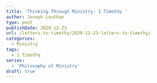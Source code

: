 ```yaml
---
title: 'Thinking Through Ministry: 1 Timothy '
author: Joseph Louthan
type: post
publishDate: 2020-12-23
url: /letters-to-timothy/2020-12-23-letters-to-timothy/
categories:
  - Ministry
tags:
  - 1 Timothy
series:
  - 'Philosophy of Ministry'
draft: true
---
```

